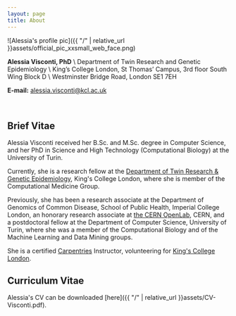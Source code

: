 ```yaml
---
layout: page
title: About
---
```


![Alessia's profile pic]({{ "/" | relative_url }}assets/official_pic_xxsmall_web_face.png)

**Alessia Visconti, PhD** \\
Department of Twin Research and Genetic Epidemiology \\
King’s College London, St Thomas’ Campus, 3rd floor South Wing Block D \\
Westminster Bridge Road, London SE1 7EH 

**E-mail:** [alessia.visconti@kcl.ac.uk](mailto:alessia.visconti@kcl.ac.uk)

<br> 

## Brief Vitae

Alessia Visconti received her B.Sc. and M.Sc. degree in Computer Science, and her PhD in Science and High Technology (Computational Biology) at the University of Turin.

Currently, she is a research fellow at the [Department of Twin Research & Genetic Epidemiology](http://www.twinsuk.ac.uk/), King's College London, where she is member of the Computational Medicine Group.

Previously, she has been a research associate at the Department of Genomics of Common Disease, School of Public Health, Imperial College London, an honorary research associate at [the CERN OpenLab](http://openlab.cern/), CERN, and a postdoctoral fellow at the Department of Computer Science, University of Turin, where she was a member of the Computational Biology and of the Machine Learning and Data Mining groups. 

She is a certified [Carpentries](https://carpentries.org/) Instructor, volunteering for [King's College London](https://kcl-carpentries.github.io/index.html).

## Curriculum Vitae

Alessia's CV can be downloaded [here]({{ "/" | relative_url }}assets/CV-Visconti.pdf).
